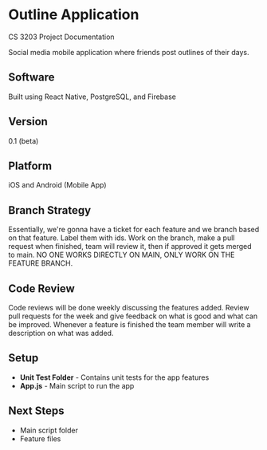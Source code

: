 # Outline Application
CS 3203 Project Documentation

Social media mobile application where friends post outlines of their days. 

## Software
Built using React Native, PostgreSQL, and Firebase

## Version
0.1 (beta)

## Platform
iOS and Android (Mobile App)

## Branch Strategy
Essentially, we're gonna have a ticket for each feature and we branch based on that feature. Label them with ids. Work on the branch, make a pull request when finished, team will review it, then if approved it gets merged to main. NO ONE WORKS DIRECTLY ON MAIN, ONLY WORK ON THE FEATURE BRANCH.

## Code Review
Code reviews will be done weekly discussing the features added. Review pull requests for the week and give feedback on what is good and what can be improved. Whenever a feature is finished the team member will write a description on what was added. 

## Setup 
- **Unit Test Folder** - Contains unit tests for the app features
- **App.js** - Main script to run the app

## Next Steps
- Main script folder
- Feature files
